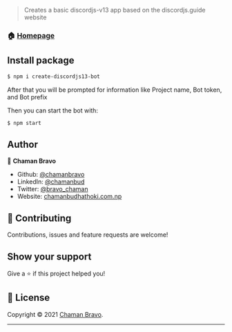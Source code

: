 > Creates a basic discordjs-v13 app based on the discordjs.guide website

### 🏠 [Homepage](https://github.com/chamanbravo/create-discordjs13-bot#readme)

## Install package

```sh
$ npm i create-discordjs13-bot
```

After that you will be prompted for information like Project name, Bot token, and Bot prefix

Then you can start the bot with:

```sh
$ npm start
```

## Author

👤 **Chaman Bravo**

- Github: [@chamanbravo](https://github.com/chamanbravo)
- LinkedIn: [@chamanbud](https://www.linkedin.com/in/chamanbud/)
- Twitter: [@bravo_chaman](https://twitter.com/bravo_chaman)
- Website: [chamanbudhathoki.com.np](http://chamanbudhathoki.com.np/)

## 🤝 Contributing

Contributions, issues and feature requests are welcome!

## Show your support

Give a ⭐️ if this project helped you!

## 📝 License

Copyright © 2021 [Chaman Bravo](https://github.com/chamanbravo).<br />

---
